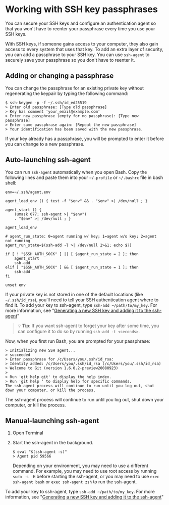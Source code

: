 # Working with SSH key passphrases

You can secure your SSH keys and configure an authentication agent so that you won't have to reenter your passphrase every time you use your SSH keys.

With SSH keys, if someone gains access to your computer, they also gain access to every system that uses that key. To add an extra layer of security, you can add a passphrase to your SSH key. You can use `ssh-agent` to securely save your passphrase so you don't have to reenter it.

## Adding or changing a passphrase

You can change the passphrase for an existing private key without regenerating the keypair by typing the following command:

```
$ ssh-keygen -p -f ~/.ssh/id_ed25519
> Enter old passphrase: [Type old passphrase]
> Key has comment 'your_email@example.com'
> Enter new passphrase (empty for no passphrase): [Type new passphrase]
> Enter same passphrase again: [Repeat the new passphrase]
> Your identification has been saved with the new passphrase.
```
If your key already has a passphrase, you will be prompted to enter it before you can change to a new passphrase.

## Auto-launching ssh-agent

You can run `ssh-agent` automatically when you open Bash. Copy the following lines and paste them into your `~/.profile` or `~/.bashrc` file in bash shell:

```
env=~/.ssh/agent.env

agent_load_env () { test -f "$env" && . "$env" >| /dev/null ; }

agent_start () {
    (umask 077; ssh-agent >| "$env")
    . "$env" >| /dev/null ; }

agent_load_env

# agent_run_state: 0=agent running w/ key; 1=agent w/o key; 2=agent not running
agent_run_state=$(ssh-add -l >| /dev/null 2>&1; echo $?)

if [ ! "$SSH_AUTH_SOCK" ] || [ $agent_run_state = 2 ]; then
    agent_start
    ssh-add
elif [ "$SSH_AUTH_SOCK" ] && [ $agent_run_state = 1 ]; then
    ssh-add
fi

unset env
```

If your private key is not stored in one of the default locations (like `~/.ssh/id_rsa`), you'll need to tell your SSH authentication agent where to find it. To add your key to ssh-agent, type `ssh-add ~/path/to/my_key`. For more information, see "[Generating a new SSH key and adding it to the ssh-agent](generate-linux.md)"

> :bulb: **Tip**: If you want ssh-agent to forget your key after some time, you can configure it to do so by running `ssh-add -t <seconds>`.

Now, when you first run Bash, you are prompted for your passphrase:

```
> Initializing new SSH agent...
> succeeded
> Enter passphrase for /c/Users/you/.ssh/id_rsa:
> Identity added: /c/Users/you/.ssh/id_rsa (/c/Users/you/.ssh/id_rsa)
> Welcome to Git (version 1.6.0.2-preview20080923)
>
> Run 'git help git' to display the help index.
> Run 'git help ' to display help for specific commands.
The ssh-agent process will continue to run until you log out, shut down your computer, or kill the process.
```

The ssh-agent process will continue to run until you log out, shut down your computer, or kill the process.

## Manual-launching ssh-agent

1. Open Terminal 

2. Start the ssh-agent in the background.

   ```
   $ eval "$(ssh-agent -s)"
   > Agent pid 59566
   ```

   Depending on your environment, you may need to use a different command. For example, you may need to use root access by running `sudo -s -H` before starting the ssh-agent, or you may need to use `exec ssh-agent bash` or `exec ssh-agent zsh` to run the ssh-agent.

To add your key to ssh-agent, type `ssh-add ~/path/to/my_key`. For more information, see "[Generating a new SSH key and adding it to the ssh-agent](generate-linux.md)"